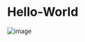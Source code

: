 # Hello-World
![image](https://github.com/user-attachments/assets/af5a8be9-d23c-44fe-8567-1677e36d6a45)
